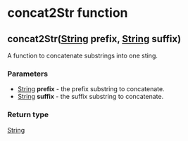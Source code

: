 concat2Str function
===================
concat2Str([String](../types/String.md) **prefix**, [String](../types/String.md) **suffix**)
--------------------------------------------------------------------------------------------

A function to concatenate substrings into one sting.

### Parameters

- [String](../types/String.md) **prefix** - the prefix substring to concatenate.
- [String](../types/String.md) **suffix** - the suffix substring to concatenate.

### Return type

[String](../types/String.md)



